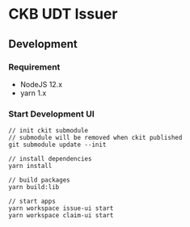 # CKB UDT Issuer

## Development

### Requirement

- NodeJS 12.x
- yarn 1.x

### Start Development UI

```
// init ckit submodule
// submodule will be removed when ckit published
git submodule update --init

// install dependencies
yarn install

// build packages
yarn build:lib

// start apps
yarn workspace issue-ui start
yarn workspace claim-ui start
```
